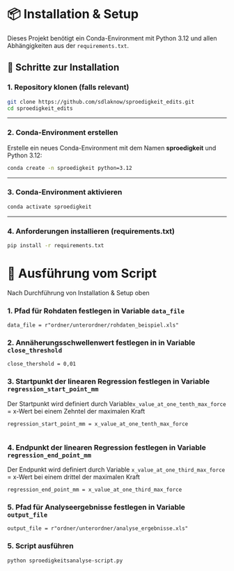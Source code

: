 # 📦 Installation & Setup

Dieses Projekt benötigt ein Conda-Environment mit Python 3.12 und allen Abhängigkeiten aus der `requirements.txt`.

## 🔧 Schritte zur Installation

### 1. Repository klonen (falls relevant)

```bash
git clone https://github.com/sdlaknow/sproedigkeit_edits.git
cd sproedigkeit_edits

```

---

### 2. Conda-Environment erstellen

Erstelle ein neues Conda-Environment mit dem Namen **sproedigkeit** und Python 3.12:

```bash
conda create -n sproedigkeit python=3.12
```

---

### 3. Conda-Environment aktivieren

```bash
conda activate sproedigkeit
```

---

### 4. Anforderungen installieren (requirements.txt)

```bash
pip install -r requirements.txt
```

# 🚀 Ausführung vom Script

Nach Durchführung von Installation & Setup oben

### 1. Pfad für Rohdaten festlegen in Variable `data_file`

```
data_file = r"ordner/unterordner/rohdaten_beispiel.xls"
```
### 2. Annäherungsschwellenwert festlegen in in Variable `close_threshold`

```
close_thershold = 0,01
```
### 3. Startpunkt der linearen Regression festlegen in Variable `regression_start_point_mm`
Der Startpunkt wird definiert  durch Variable`x_value_at_one_tenth_max_force` = x-Wert bei einem Zehntel der maximalen Kraft
```
regression_start_point_mm = x_value_at_one_tenth_max_force
    
```
### 4. Endpunkt der linearen Regression festlegen in Variable `regression_end_point_mm`
Der Endpunkt wird definiert  durch Variable `x_value_at_one_third_max_force` = x-Wert bei einem drittel der maximalen Kraft
```
regression_end_point_mm = x_value_at_one_third_max_force
```
### 5. Pfad für Analyseergebnisse festlegen in Variable `output_file`

```
output_file = r"ordner/unterordner/analyse_ergebnisse.xls"
```

### 5. Script ausführen

```
python sproedigkeitsanalyse-script.py
``` 